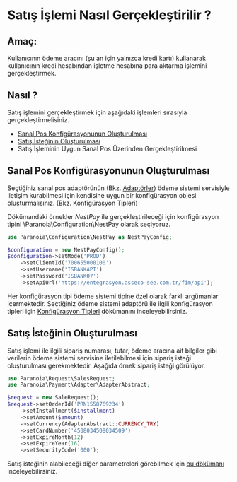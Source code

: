 # Satış İşlemi Nasıl Gerçekleştirilir ?

## Amaç:
Kullanıcının ödeme aracını (şu an için yalnızca kredi kartı) kullanarak kullanıcının kredi hesabından işletme hesabına para aktarma işlemini gerçekleştirmek.

## Nasıl ?
Satış işlemini gerçekleştirmek için aşağıdaki işlemleri sırasıyla gerçekleştirmelisiniz.

* [Sanal Pos Konfigürasyonunun Oluşturulması](#sanal-pos-konfig%C3%BCrasyonunun-olu%C5%9Fturulmas%C4%B1)
* [Satış İsteğinin Oluşturulması](#sat%C4%B1%C5%9F-%C4%B0ste%C4%9Finin-olu%C5%9Fturulmas%C4%B1)
* Satış İşleminin Uygun Sanal Pos Üzerinden Gerçekleştirilmesi

## Sanal Pos Konfigürasyonunun Oluşturulması

Seçtiğiniz sanal pos adaptörünün (Bkz. [Adaptörler](/docs/References/Adaptors.md)) ödeme sistemi servisiyle iletişim kurabilmesi için kendisine uygun bir konfigürasyon objesi oluşturmalısınız. (Bkz. Konfigürasyon Tipleri)

Dökümandaki örnekler *NestPay* ile gerçekleştirileceği için konfigürasyon tipini \Paranoia\Configuration\NestPay olarak seçiyoruz.

```php
use Paranoia\Configuration\NestPay as NestPayConfig;

$configuration = new NestPayConfig();
$configuration->setMode('PROD')
    ->setClientId('700655000100')
    ->setUsername('ISBANKAPI')
    ->setPassword('ISBANK07')
    ->setApiUrl('https://entegrasyon.asseco-see.com.tr/fim/api');

```

Her konfigürasyon tipi ödeme sistemi tipine özel olarak farklı argümanlar içermektedir. Seçtiğiniz ödeme sistemi adaptörü ile ilgili konfigürasyon tipleri için [Konfigürasyon Tipleri](/docs/References/ConfigurationTypes.md) dökümanını inceleyebilirsiniz.


## Satış İsteğinin Oluşturulması

Satış işlemi ile ilgili sipariş numarası, tutar, ödeme aracına ait bilgiler gibi verilerin ödeme sistemi servisine iletilebilmesi için sipariş isteği oluşturulması gerekmektedir. Aşağıda örnek sipariş isteği görülüyor.

```php
use Paranoia\Request\SalesRequest;
use Paranoia\Payment\Adapter\AdapterAbstract;

$request = new SaleRequest();
$request->setOrderId('PRN1558769234')
    ->setInstallment($installment)
    ->setAmount($amount)
    ->setCurrency(AdapterAbstract::CURRENCY_TRY)
    ->setCardNumber('4508034508034509')
    ->setExpireMonth(12)
    ->setExpireYear(16)
    ->setSecurityCode('000');
```

Satış isteğinin alabileceği diğer parametreleri görebilmek için [bu dökümanı](/docs/References/RequestTypes/SaleRequest.md) inceleyebilirsiniz.

